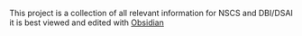 This project is a collection of all relevant information for NSCS and DBI/DSAI it is best viewed and edited with [Obsidian](https://obsidian.md/)